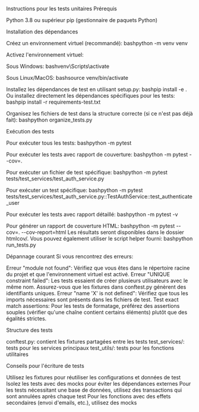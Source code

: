 Instructions pour les tests unitaires
Prérequis

Python 3.8 ou supérieur
pip (gestionnaire de paquets Python)

Installation des dépendances

Créez un environnement virtuel (recommandé):
bashpython -m venv venv

Activez l'environnement virtuel:

Sous Windows:
bashvenv\Scripts\activate

Sous Linux/MacOS:
bashsource venv/bin/activate

Installez les dépendances de test en utilisant setup.py:
bashpip install -e .
Ou installez directement les dépendances spécifiques pour les tests:
bashpip install -r requirements-test.txt

Organisez les fichiers de test dans la structure correcte (si ce n'est pas déjà fait):
bashpython organize_tests.py

Exécution des tests

Pour exécuter tous les tests:
bashpython -m pytest

Pour exécuter les tests avec rapport de couverture:
bashpython -m pytest --cov=.

Pour exécuter un fichier de test spécifique:
bashpython -m pytest tests/test_services/test_auth_service.py

Pour exécuter un test spécifique:
bashpython -m pytest tests/test_services/test_auth_service.py::TestAuthService::test_authenticate_user

Pour exécuter les tests avec rapport détaillé:
bashpython -m pytest -v

Pour générer un rapport de couverture HTML:
bashpython -m pytest --cov=. --cov-report=html
Les résultats seront disponibles dans le dossier htmlcov/.
Vous pouvez également utiliser le script helper fourni:
bashpython run_tests.py

Dépannage courant
Si vous rencontrez des erreurs:

Erreur "module not found": Vérifiez que vous êtes dans le répertoire racine du projet et que l'environnement virtuel est
activé.
Erreur "UNIQUE constraint failed": Les tests essaient de créer plusieurs utilisateurs avec le même nom. Assurez-vous que
les fixtures dans conftest.py génèrent des identifiants uniques.
Erreur "name 'X' is not defined": Vérifiez que tous les imports nécessaires sont présents dans les fichiers de test.
Test exact match assertions: Pour les tests de formatage, préférez des assertions souples (vérifier qu'une chaîne
contient certains éléments) plutôt que des égalités strictes.

Structure des tests

conftest.py: contient les fixtures partagées entre les tests
test_services/: tests pour les services principaux
test_utils/: tests pour les fonctions utilitaires

Conseils pour l'écriture de tests

Utilisez les fixtures pour réutiliser les configurations et données de test
Isolez les tests avec des mocks pour éviter les dépendances externes
Pour les tests nécessitant une base de données, utilisez des transactions qui sont annulées après chaque test
Pour les fonctions avec des effets secondaires (envoi d'emails, etc.), utilisez des mocks